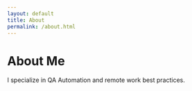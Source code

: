 ```yaml
---
layout: default
title: About
permalink: /about.html
---
```



# About Me
I specialize in QA Automation and remote work best practices.
